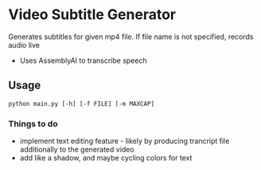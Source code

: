 # Video Subtitle Generator
Generates subtitles for given mp4 file. If file name is not specified, records audio live

* Uses AssemblyAI to transcribe speech

## Usage

```python main.py [-h] [-f FILE] [-m MAXCAP]```

### Things to do
* implement text editing feature - likely by producing trancript file additionally to the generated video
* add like a shadow, and maybe cycling colors for text